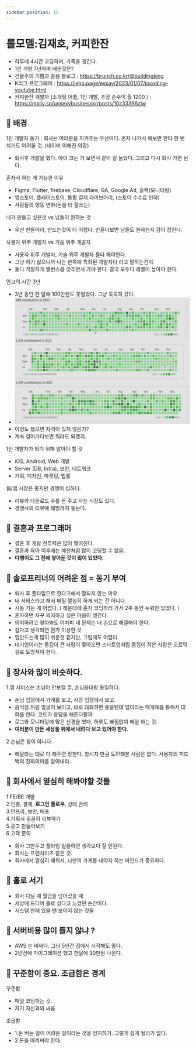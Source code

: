 ```yaml
---
sidebar_position: 11
---
```


# 롤모델:김재호, 커피한잔  

- 하루에 4시간 코딩하며, 가족을 챙긴다.    
- 1인 개발 7년하며 배운것은?    
- 건물주의 기쁨과 슬픔 블로그 : https://brunch.co.kr/@buildingking   
- K리그 프로그래머 : https://jeho.page/essay/2023/01/07/jocoding-youtube.html   
- 커피한잔 개발자 (소개팅 어플, 1인 개발, 추정 순수익 월 1200 ) : https://maily.so/unsexybusinesskr/posts/10z33396zlw   

## 📌 배경  

1인 개발자 동기 : 회사는 여러분을 지켜주는 우산이다. 혼자 나가서 해보면 안타 한 번 치기도 어려울 것. (네이버 이해진 의장)  
- 퇴사후 개발을 했다. 아이 크는 거 보면서 같이 잘 놀았다. 그리고 다시 회사 가면 된다.  

혼자서 하는 게 가능한 이유  
- Figma, Flutter, firebase, Cloudflare, GA, Google Ad, 슬랙(모니터링)  
- 앱스토어, 플레이스토어, 통합 결제 라이브러리, (스토어 수수료 인하)  
- 사람들의 행동 변화(돈을 더 잘쓰는)   

내가 만들고 싶은것 vs 남들이 원하는 것  
- 우선 만들어라, 만드는것이 더 어렵다. 만들다보면 남들도 원하는지 감이 잡힌다.  

사용자 위주 개발자 vs 기술 위주 개발자  
- 사용자 위주 개발자, 기술 위주 개발자 둘다 해야한다.  
- 그냥 하기 싫으니까 나는 한쪽에 특화된 개발자다 라고 말하는건지.  
- 둘다 적절하게 밸런스를 갖추면서 가야 한다. 결국 모두다 레벨이 높아야 한다.  

인고의 시간 3년  
- 3년 동안 한 달에 100만원도 못벌었다.  그냥 묵묵히 갔다.  
- ![Alt text](image-1.png)  
- 이정도 했으면 자격이 있지 않은가?   
- 계속 걸어가다보면 뭐라도 되겠지.  

1인 개발자가 되기 위해 알아야 할 것  
- iOS, Android, Web 개발  
- Server (DB, Infra), 보안, 네트워크  
- 기획, 디자인, 마켓팅, 법률  


웹/앱 시장은 좋지만 경쟁이 심하다.  
- 리뷰와 다운로드 수를 돈 주고 사는 시장도 있다.  
- 경쟁사의 리뷰에 훼방까지 놓는다.  

## 📌 결혼과 프로그래머   
- 결혼 후 개발 전투력은 많이 떨어진다.    
- 결혼과 육아 이후에는 예전처럼 많이 코딩할 수 없음.   
- **다행이도 그 전에 쌓아둔 것이 많이 있었다.**  


## 📌 솔로프리너의 어려운 점 = 동기 부여  
- 퇴사 후 풀타임으로 한다고해서 잘되지 않는 이유.  
- 내 서비스라고 해서 매일 열심히 하게 되는 건 아니다.  
- 시동 거는 게 어렵다. ( 해운대에 혼자 코딩하러 가서 2주 동안 누워만 있었다. )  
- 혼자하면 자꾸 의지하고 싶은 마음이 생긴다. 
- 의지하려고 찾아봐도 어차피 내 문제는 내 손으로 해결해야 한다.   
- 쉽다고 생각되면 뭔가 이상한 것  
- 앱만드는게 많이 쉬운것 같지만, 그럼에도 어렵다.    
- 대기업이라는 몸집이 큰 사람이 쫓아오면 스타트업처럼 몸집이 작은 사람은 오르막 길로 도망쳐야 한다.  

## 📌 장사와 많이 비슷하다.  

1.앱 서비스는 손님이 안보일 뿐, 손님응대랑 동일하다.   
- 손님 입장에서 가게를 보고, 사장 입장에서 보고.  
- 음식점 처럼 얼굴이 보이고, 바로 대화하면 좋을텐데 앱이라는 매개체를 통해서 대화를 한다. 코드가 응답을 해준다랄까   
- 로그와 모니터링에 많은 신경을 썼다. 하루도 빠짐없이 매일 하는 것.  
- **여러분이 만든 세상을 위에서 내려다 보고 있어야 한다.**  

2.손님은 왕이 아니다.  
- 해달라는 대로 다 해주면 망한다. 창시자 만큼 도민해본 사람은 없다. 사용자의 피드백의 진짜의미를 알아내라.


## 📌 회사에서 열심히 해봐야할 것들   

1.FE/BE 개발   
2.인증, 결제, **로그인 플로우**, 상태 관리    
3.인프라, 보안, 배포   
4.기획서 꼼꼼히 리뷰하기  
5.광고 만들어보기  
6.고객 문의  
- 회사 그만두고 풀타임 일을하면 생각보다 잘 안된다.    
- 회사는 프랜차이즈 같은 것.  
- 회사에서 열심히 배워서, 나만의 가게를 내야지 하는 마인드가 중요하다. 

## 📌 홀로 서기  

- 회사 다닐 때 월급을 넘어섰을 때  
- 세상에 드디어 홀로 섰다고 느겼던 순간이다.  
- 시스템 안에 있을 땐 보이지 않는 것들  


## 📌 서버비용 많이 들지 않냐 ?  
- AWS 는 비싸다. 그냥 5년간 집에서 시작해도 좋다.   
- 2년전에 마이그레이션 했고 한달에 30만원 나온다.   

## 📌 꾸준함이 중요. 조급함은 경계

꾸준함  
- 매일 코딩하는 것.  
- 자기 자신과의 싸움  

조급함  
- 1.돈 버는 일이 어려운 일이라는 것을 인지하기. 그렇게 쉽게 될리가 없다.  
- 2.돈을 아껴써야 한다.  

